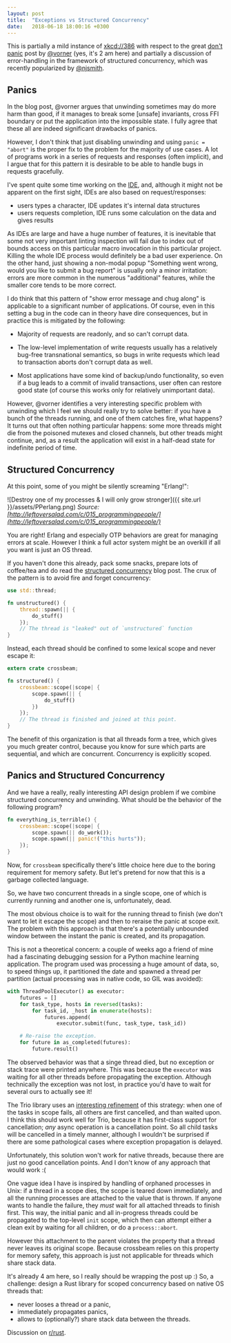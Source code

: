 ```yaml
---
layout: post
title:  "Exceptions vs Structured Concurrency"
date:   2018-06-18 18:00:16 +0300
---
```



This is partially a mild instance of
[xkcd://386](https://xkcd.com/386/) with respect to the great [don't
panic](https://vorner.github.io/2018/07/22/dont_panic.html) post by
[@vorner](https://github.com/vorner/) (yes, it's 2 am here) and
partially a discussion of error-handling in the framework of
structured concurrency, which was recently popularized by
[@njsmith](https://github.com/njsmith/).


## Panics

In the blog post, @vorner argues that unwinding sometimes may do more
harm than good, if it manages to break some \[unsafe\] invariants,
cross FFI boundary or put the application into the impossible state. I
fully agree that these all are indeed significant drawbacks of panics.

However, I don't think that just disabling unwinding and using `panic
= "abort"` is the proper fix to the problem for the majority of use
cases. A lot of programs work in a series of requests and responses
(often implicit), and I argue that for this pattern it is desirable to
be able to handle bugs in requests gracefully.

I've spent quite some time working on the
[IDE](https://github.com/intellij-rust/intellij-rust), and, although
it might not be apparent on the first sight, IDEs are also based on
request/responses: 

* users types a character, IDE updates it's internal data structures
* users requests completion, IDE runs some calculation on the data and
  gives results
  
As IDEs are large and have a huge number of features, it is inevitable
that some not very important linting inspection will fail due to index
out of bounds access on this particular macro invocation in this
particular project. Killing the whole IDE process would definitely be
a bad user experience. On the other hand, just showing a non-modal
popup "Something went wrong, would you like to submit a bug report" is
usually only a minor irritation: errors are more common in the
numerous "additional" features, while the smaller core tends to be
more correct.

I do think that this pattern of "show error message and chug along" is
applicable to a significant number of applications. Of course, even in
this setting a bug in the code can in theory have dire consequences,
but in practice this is mitigated by the following:

* Majority of requests are readonly, and so can't corrupt data.

* The low-level implementation of write requests usually has a
  relatively bug-free transnational semantics, so bugs in write
  requests which lead to transaction aborts don't corrupt data as
  well.
  
* Most applications have some kind of backup/undo functionality, so
  even if a bug leads to a commit of invalid transactions, user often
  can restore good state (of course this works only for relatively
  unimportant data).
  
  
However, @vorner identifies a very interesting specific problem with
unwinding which I feel we should really try to solve better: if you
have a bunch of the threads running, and one of them catches fire,
what happens? It turns out that often nothing particular happens: some
more threads might die from the poisoned mutexes and closed channels,
but other treads might continue, and, as a result the application will
exist in a half-dead state for indefinite period of time.
  

## Structured Concurrency 

At this point, some of you might be silently screaming "Erlang!":

![Destroy one of my processes & I will only grow stronger]({{ site.url }}/assets/PPerlang.png)
*Source: [http://leftoversalad.com/c/015_programmingpeople/](http://leftoversalad.com/c/015_programmingpeople/)*


You are right! Erlang and especially OTP behaviors are great for
managing errors at scale. However I think a full actor system might be
an overkill if all you want is just an OS thread.


If you haven't done this already, pack some snacks, prepare lots of
coffee/tea and do read the [structured
concurrency](https://vorpus.org/blog/notes-on-structured-concurrency-or-go-statement-considered-harmful/)
blog post. The crux of the pattern is to avoid fire and forget
concurrency:

~~~rust
use std::thread;

fn unstructured() {
    thread::spawn(|| {
        do_stuff()
    });
    // The thread is "leaked" out of `unstructured` function
}
~~~

Instead, each thread should be confined to some lexical scope and
never escape it:

~~~rust
extern crate crossbeam;

fn structured() {
    crossbeam::scope(|scope| {
        scope.spawn(|| {
            do_stuff()
        })
    });
    // The thread is finished and joined at this point.
}
~~~


The benefit of this organization is that all threads form a tree,
which gives you much greater control, because you know for sure which
parts are sequential, and which are concurrent. Concurrency is
explicitly scoped.



## Panics and Structured Concurrency

And we have a really, really interesting API design problem if we
combine structured concurrency and unwinding. What should be the
behavior of the following program?

~~~rust
fn everything_is_terrible() {
    crossbeam::scope(|scope| {
        scope.spawn(|| do_work());
        scope.spawn(|| panic!("this hurts"));
    });
}
~~~


Now, for `crossbeam` specifically there's little choice here due to
the boring requirement for memory safety. But let's pretend for now
that this is a garbage collected language.

So, we have two concurrent threads in a single scope, one of which is
currently running and another one is, unfortunately, dead. 


The most obvious choice is to wait for the running thread to finish
(we don't want to let it escape the scope) and then to reraise the
panic at scope exit. The problem with this approach is that there's a
potentially unbounded window between the instant the panic is created,
and its propagation. 

This is not a theoretical concern: a couple of weeks ago a friend of
mine had a fascinating debugging session for a Python machine learning
application. The program used was processing a huge amount of data,
so, to speed things up, it partitioned the date and spawned a thread
per partition (actual processing was in native code, so GIL was
avoided):


~~~python
with ThreadPoolExecutor() as executor:
    futures = []
    for task_type, hosts in reversed(tasks):
        for task_id, _host in enumerate(hosts):
            futures.append(
                executor.submit(func, task_type, task_id))

    # Re-raise the exception.
    for future in as_completed(futures):
        future.result()
~~~

The observed behavior was that a singe thread died, but no exception
or stack trace were printed anywhere. This was because the `executor`
was waiting for all other threads before propagating the
exception. Although technically the exception was not lost, in
practice you'd have to wait for several ours to actually see it!


The Trio library uses an [interesting
refinement](https://vorpus.org/blog/notes-on-structured-concurrency-or-go-statement-considered-harmful/#automated-error-propagation-works)
of this strategy: when one of the tasks in scope fails, all others are
first cancelled, and than waited upon. I think this should work well
for Trio, because it has first-class support for cancellation; *any*
async operation is a cancellation point. So all child tasks will be
cancelled in a timely manner, although I wouldn't be surprised if
there are some pathological cases where exception propagation is
delayed.


Unfortunately, this solution won't work for native threads, because
there are just no good cancellation points. And I don't know of any
approach that would work :( 


One vague idea I have is inspired by handling of orphaned processes in
Unix: if a thread in a scope dies, the scope is teared down
immediately, and all the running processes are attached to the value
that is thrown. If anyone wants to handle the failure, they *must*
wait for all attached threads to finish first. This way, the initial
panic and all in-progress threads could be propagated to the top-level
`init` scope, which then can attempt either a clean exit by waiting
for all children, or do a `process::abort`. 

However this attachment to the parent violates the property that a
thread never leaves its original scope. Because crossbeam relies on
this property for memory safety, this approach is just not applicable
for threads which share stack data.


It's already 4 am here, so I really should be wrapping the post up :)
So, a challenge: design a Rust library for scoped concurrency based on
native OS threads that:

* never looses a thread or a panic,
* immediately propagates panics,
* allows to (optionally?) share stack data between the threads.


Discussion on [r/rust]().
